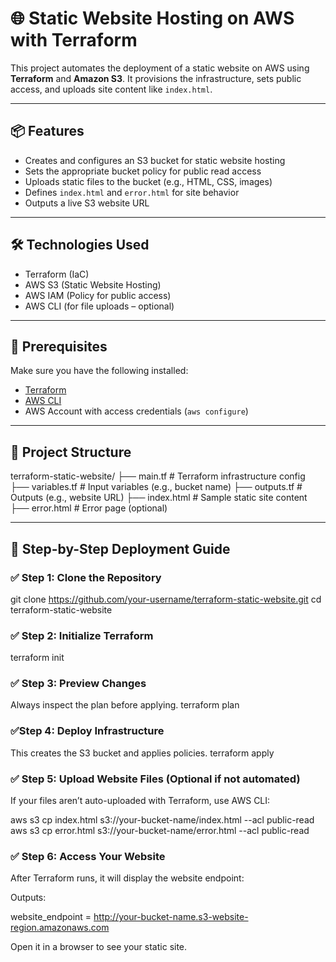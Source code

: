 # 🌐 Static Website Hosting on AWS with Terraform

This project automates the deployment of a static website on AWS using **Terraform** and **Amazon S3**. It provisions the infrastructure, sets public access, and uploads site content like `index.html`.

---

## 📦 Features

- Creates and configures an S3 bucket for static website hosting
- Sets the appropriate bucket policy for public read access
- Uploads static files to the bucket (e.g., HTML, CSS, images)
- Defines `index.html` and `error.html` for site behavior
- Outputs a live S3 website URL

---

## 🛠️ Technologies Used

- Terraform (IaC)
- AWS S3 (Static Website Hosting)
- AWS IAM (Policy for public access)
- AWS CLI (for file uploads – optional)

---

## 🧰 Prerequisites

Make sure you have the following installed:

- [Terraform](https://developer.hashicorp.com/terraform/downloads)
- [AWS CLI](https://docs.aws.amazon.com/cli/latest/userguide/install-cliv2.html)
- AWS Account with access credentials (`aws configure`)

---

## 📁 Project Structure
terraform-static-website/
├── main.tf # Terraform infrastructure config
├── variables.tf # Input variables (e.g., bucket name)
├── outputs.tf # Outputs (e.g., website URL)
├── index.html # Sample static site content
├── error.html # Error page (optional)


---

## 🚀 Step-by-Step Deployment Guide

### ✅ Step 1: Clone the Repository
git clone https://github.com/your-username/terraform-static-website.git
cd terraform-static-website
### ✅ Step 2: Initialize Terraform
terraform init
### ✅ Step 3: Preview Changes
Always inspect the plan before applying.
terraform plan
### ✅Step 4: Deploy Infrastructure
This creates the S3 bucket and applies policies.
terraform apply

### ✅  Step 5: Upload Website Files (Optional if not automated)

If your files aren’t auto-uploaded with Terraform, use AWS CLI:

aws s3 cp index.html s3://your-bucket-name/index.html --acl public-read
aws s3 cp error.html s3://your-bucket-name/error.html --acl public-read
### ✅ Step 6: Access Your Website

After Terraform runs, it will display the website endpoint:

Outputs:

website_endpoint = http://your-bucket-name.s3-website-region.amazonaws.com

Open it in a browser to see your static site.
